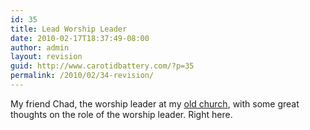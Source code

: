 ```yaml
---
id: 35
title: Lead Worship Leader
date: 2010-02-17T18:37:49-08:00
author: admin
layout: revision
guid: http://www.carotidbattery.com/?p=35
permalink: /2010/02/34-revision/
---
```

My friend Chad, the worship leader at my <a title="Harbor" href="http://www.harboruptown.org/" target="_blank">old church</a>, with some great thoughts on the role of the worship leader. Right here.